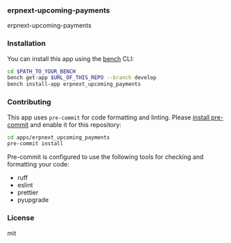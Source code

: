 ### erpnext-upcoming-payments

erpnext-upcoming-payments

### Installation

You can install this app using the [bench](https://github.com/frappe/bench) CLI:

```bash
cd $PATH_TO_YOUR_BENCH
bench get-app $URL_OF_THIS_REPO --branch develop
bench install-app erpnext_upcoming_payments
```

### Contributing

This app uses `pre-commit` for code formatting and linting. Please [install pre-commit](https://pre-commit.com/#installation) and enable it for this repository:

```bash
cd apps/erpnext_upcoming_payments
pre-commit install
```

Pre-commit is configured to use the following tools for checking and formatting your code:

- ruff
- eslint
- prettier
- pyupgrade

### License

mit
